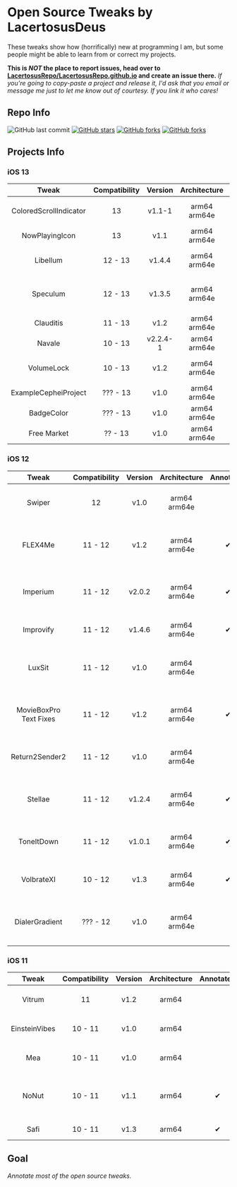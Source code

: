 # Open Source Tweaks by LacertosusDeus

These tweaks show how (horrifically) new at programming I am, but some people might be able to learn from or correct my projects.

**This is *NOT* the place to report issues, head over to [LacertosusRepo/LacertosusRepo.github.io](https://github.com/LacertosusRepo/LacertosusRepo.github.io) and create an issue there.** *If you're going to copy-paste a project and release it, I'd ask that you email or message me just to let me know out of courtesy. If you link it who cares!*


## Repo Info

![GitHub last commit](https://img.shields.io/github/last-commit/LacertosusRepo/Open-Source-Tweaks.svg?style=for-the-badge)
[![GitHub stars](https://img.shields.io/github/stars/LacertosusRepo/Open-Source-Tweaks.svg?style=for-the-badge)](https://github.com/LacertosusRepo/Open-Source-Tweaks/stargazers)
[![GitHub forks](https://img.shields.io/github/forks/LacertosusRepo/Open-Source-Tweaks.svg?style=for-the-badge)](https://github.com/LacertosusRepo/Open-Source-Tweaks/network)
[![GitHub forks](https://img.shields.io/github/license/LacertosusRepo/Open-Source-Tweaks.svg?style=for-the-badge)](https://github.com/LacertosusRepo/Open-Source-Tweaks/license)


## Projects Info
### iOS 13
| Tweak |  Compatibility | Version | Architecture | Annotated | Description | Repo |
| :-----: | :-----------------: | :-------: | :------------: | :---------: | :-----------: | :----: |
| ColoredScrollIndicator | 13 | v1.1-1 | arm64 arm64e | | Color the scroll indicator with a gradient | PF_colorWithHex |
| NowPlayingIcon | 13 | v1.1 | arm64 arm64e | | Replace now playing app icon with album art | PF_colorWithHex |
| Libellum | 12 - 13 | v1.4.4 | arm64 arm64e | ✔ | Notepad on lockscreen/notifications view | My Repo |
| Speculum | 12 - 13 | v1.3.5 | arm64 arm64e | | Customizable lockscreen time, date, and weather information | PF_colorWithHex |
| Clauditis | 11 - 13 | v1.2 | arm64 arm64e | ✔ | Double tap homescreen to lock device | My Repo |
| Navale | 10 - 13 | v2.2.4-1 | arm64 arm64e | | Gradient dock background | Packix |
| VolumeLock | 10 - 13 | v1.2 | arm64 arm64e | | Lock volume changing by pressing both volume buttons down | Packix |
| ExampleCepheiProject | ??? - 13 | v1.0 | arm64 arm64e | ✔ | Example project that uses Cephei | N/A |
| BadgeColor | ??? - 13 | v1.0 | arm64 arm64e | | Small tweak to color notification badges | N/A |
| Free Market | ?? - 13 | v1.0 | arm64 arm64e | | Change "Get" to "Free" in the Appstore | PF_colorWithHex |

### iOS 12
| Tweak |  Compatibility | Version | Architecture | Annotated | Description | Repo |
| :-----: | :-----------------: | :-------: | :------------: | :---------: | :-----------: | :----: |
| Swiper | 12 | v1.0 | arm64 arm64e | | Music control swipes on the dock | N/A |
| FLEX4Me | 11 - 12 | v1.2 | arm64 arm64e | ✔ | Force touch status bar to show/hide flex | My Repo |
| Imperium | 11 - 12 | v2.0.2 | arm64 arm64e | ✔ | Music gestures in the now playing widget | PF_colorWithHex |
| Improvify | 11 - 12 | v1.4.6 | arm64 arm64e | ✔ | Improved Spotify features | Packix |
| LuxSit | 11 - 12 | v1.0 | arm64 arm64e | | URL shortcuts in the spotlight search | PF_colorWithHex |
| MovieBoxPro Text Fixes | 11 - 12 | v1.2 | arm64 arm64e | ✔ | Fix broken English translations in MovieBox | My Repo |
| Return2Sender2 | 11 - 12 | v1.0 | arm64 arm64e | | Return button to send (buggy) | My Repo |
| Stellae | 11 - 12 | v1.2.4 | arm64 arm64e | ✔ | Get random daily wallpaper from a subreddit | PF_colorWithHex |
| ToneItDown | 11 - 12 | v1.0.1 | arm64 arm64e | ✔ | Mute tones when previewing them | PF_colorWithHex |
| VolbrateXI | 10 - 12 | v1.3 | arm64 arm64e | ✔ | Vibrate volume button interactions | N/A |
| DialerGradient | ??? - 12 | v1.0 | arm64 arm64e | | Add gradient to dialer screen in Phone app | N/A |

### iOS 11
| Tweak |  Compatibility | Version | Architecture | Annotated | Description | Repo |
| :-----: | :-----------------: | :-------: | :------------: | :---------: | :-----------: | :----: |
| Vitrum | 11 | v1.2 | arm64 | | Control center customization | PF_colorWithHex |
| EinsteinVibes | 10 - 11 | v1.0 | arm64 | | Vibrate calculator buttons | PF_colorWithHex |
| Mea | 10 - 11 | v1.0 | arm64 | | Hide security codes on the lockscreen | N/A
| NoNut | 10 - 11 | v1.1 | arm64 | ✔ | Popup notification when opening incognito tab | My Repo |
| Safi | 10 - 11 | v1.3 | arm64 | ✔ | Simple folder customization | Packix |

## Goal

*Annotate most of the open source tweaks.*

